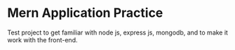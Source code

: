 # Mern Application Practice

Test project to get familiar with node js, express js, mongodb, and to make it work with the front-end.
